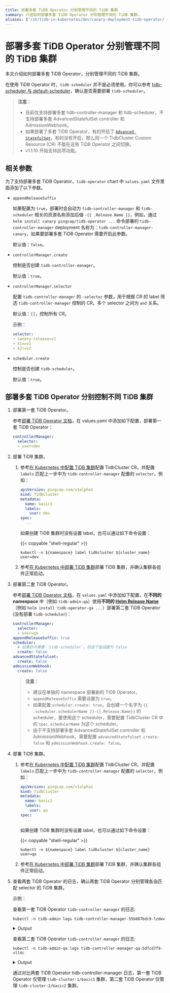 ```yaml
---
title: 部署多套 TiDB Operator 分别管理不同的 TiDB 集群
summary: 介绍如何部署多套 TiDB Operator 分别管理不同的 TiDB 集群。
aliases: ['/zh/tidb-in-kubernetes/dev/canary-deployment-tidb-operator/']
---
```


# 部署多套 TiDB Operator 分别管理不同的 TiDB 集群

本文介绍如何部署多套 TiDB Operator，分别管理不同的 TiDB 集群。

在使用 TiDB Operator 时，`tidb-scheduler` 并不是必须使用。你可以参考 [tidb-scheduler 与 default-scheduler](tidb-scheduler.md#tidb-scheduler-与-default-scheduler)，确认是否需要部署 `tidb-scheduler`。

> **注意：**
>
> - 目前仅支持部署多套 tidb-controller-manager 和 tidb-scheduler，不支持部署多套 AdvancedStatefulSet controller 和 AdmissionWebhook。
> - 如果部署了多套 TiDB Operator，有的开启了 [`Advanced StatefulSet`](advanced-statefulset.md)，有的没有开启，那么同一个 TidbCluster Custom Resource (CR) 不能在这些 TiDB Operator 之间切换。
> - v1.1.10 开始支持此项功能。

## 相关参数

为了支持部署多套 TiDB Operator，`tidb-operator` chart 中 `values.yaml` 文件里面添加了以下参数。

- `appendReleaseSuffix`

    如果配置为 `true`，部署时会自动为 `tidb-controller-manager` 和 `tidb-scheduler` 相关的资源名称添加后缀 `-{{ .Release.Name }}`，例如，通过 `helm install canary pingcap/tidb-operator ...` 命令部署的 `tidb-controller-manager` deployment 名称为：`tidb-controller-manager-canary`，如果要部署多套 TiDB Operator 需要开启此参数。

    默认值：`false`。

- `controllerManager.create`

    控制是否创建 `tidb-controller-manager`。

    默认值：`true`。

- `controllerManager.selector`

    配置 `tidb-controller-manager` 的 `-selector` 参数，用于根据 CR 的 label 筛选 `tidb-controller-manager` 控制的 CR，多个 selector 之间为 `and` 关系。

    默认值：`[]`，控制所有 CR。

    示例：

    ```yaml
    selector:
    - canary-release=v1
    - k1==v1
    - k2!=v2
    ```

- `scheduler.create`

    控制是否创建 `tidb-scheduler`。

    默认值：`true`。

## 部署多套 TiDB Operator 分别控制不同 TiDB 集群

1. 部署第一套 TiDB Operator。

    参考[部署 TiDB Operator 文档](deploy-tidb-operator.md)，在 values.yaml 中添加如下配置，部署第一套 TiDB Operator：

    ```yaml
    controllerManager:
      selector:
      - user=dev
    ```

2. 部署 TiDB 集群。

    1. 参考[在 Kubernetes 中配置 TiDB 集群](configure-a-tidb-cluster.md)配置 TidbCluster CR，并配置 `labels` 匹配上一步中为 `tidb-controller-manager` 配置的 `selector`，例如：

        ```yaml
        apiVersion: pingcap.com/v1alpha1
        kind: TidbCluster
        metadata:
          name: basic1
          labels:
            user: dev
        spec:
          ...
        ```

        如果创建 TiDB 集群时没有设置 label，也可以通过如下命令设置：

        {{< copyable "shell-regular" >}}

        ```shell
        kubectl -n ${namespace} label tidbcluster ${cluster_name} user=dev
        ```

    2. 参考[在 Kubernetes 中部署 TiDB 集群](deploy-on-general-kubernetes.md)部署 TiDB 集群，并确认集群各组件正常启动。

3. 部署第二套 TiDB Operator。

    参考[部署 TiDB Operator 文档](deploy-tidb-operator.md)，在 `values.yaml` 中添加如下配置，在**不同的 namespace** 中（例如 `tidb-admin-qa`）使用**不同的 [Helm Release Name](https://helm.sh/docs/intro/using_helm/#three-big-concepts)**（例如 `helm install tidb-operator-qa ...`）部署第二套 TiDB Operator (没有部署 `tidb-scheduler`)：

    ```yaml
    controllerManager:
      selector:
      - user=qa
    appendReleaseSuffix: true
    scheduler:
      # 如果你不需要 `tidb-scheduler`，将这个值设置为 false
      create: false
    advancedStatefulset:
      create: false
    admissionWebhook:
      create: false
    ```

    > **注意：**
    >
    > * 建议在单独的 namespace 部署新的 TiDB Operator。
    > * `appendReleaseSuffix` 需要设置为 `true`。
    > * 如果配置 `scheduler.create: true`，会创建一个名字为 `{{ .scheduler.schedulerName }}-{{.Release.Name}}` 的 scheduler，要使用这个 scheduler，需要配置 TidbCluster CR 中的 `spec.schedulerName` 为这个 scheduler。
    > * 由于不支持部署多套 AdvancedStatefulSet controller 和 AdmissionWebhook，需要配置 `advancedStatefulset.create: false` 和 `admissionWebhook.create: false`。

4. 部署 TiDB 集群。

    1. 参考[在 Kubernetes 中配置 TiDB 集群](configure-a-tidb-cluster.md)配置 TidbCluster CR，并配置 `labels` 匹配上一步中为 `tidb-controller-manager` 配置的 `selector`，例如：

        ```yaml
        apiVersion: pingcap.com/v1alpha1
        kind: TidbCluster
        metadata:
          name: basic2
          labels:
            user: qa
        spec:
          ...
        ```

        如果创建 TiDB 集群时没有设置 label，也可以通过如下命令设置：

        {{< copyable "shell-regular" >}}

        ```shell
        kubectl -n ${namespace} label tidbcluster ${cluster_name} user=qa
        ```

    2. 参考[在 Kubernetes 中部署 TiDB 集群](deploy-on-general-kubernetes.md)部署 TiDB 集群，并确认集群各组件正常启动。

5. 查看两套 TiDB Operator 的日志，确认两套 TiDB Operator 分别管理各自匹配 selector 的 TiDB 集群。

    示例：

    查看第一套 TiDB Operator `tidb-controller-manager` 的日志:

    ```shell
    kubectl -n tidb-admin logs tidb-controller-manager-55b887bdc9-lzdwv
    ```

    <details>
    <summary>Output</summary>
    <pre><code>
    ...
    I0113 02:50:13.195779       1 main.go:69] FLAG: --selector="user=dev"
    ...
    I0113 02:50:32.409378       1 tidbcluster_control.go:69] TidbCluster: [tidb-cluster-1/basic1] updated successfully
    I0113 02:50:32.773635       1 tidbcluster_control.go:69] TidbCluster: [tidb-cluster-1/basic1] updated successfully
    I0113 02:51:00.294241       1 tidbcluster_control.go:69] TidbCluster: [tidb-cluster-1/basic1] updated successfully
    </code></pre>
    </details>

    查看第二套 TiDB Operator `tidb-controller-manager` 的日志:

    ```shell
    kubectl -n tidb-admin-qa logs tidb-controller-manager-qa-5dfcd7f9-vll4c
    ```

    <details>
    <summary>Output</summary>
    <pre><code>
    ...
    I0113 02:50:13.195779       1 main.go:69] FLAG: --selector="user=qa"
    ...
    I0113 03:38:43.859387       1 tidbcluster_control.go:69] TidbCluster: [tidb-cluster-2/basic2] updated successfully
    I0113 03:38:45.060028       1 tidbcluster_control.go:69] TidbCluster: [tidb-cluster-2/basic2] updated successfully
    I0113 03:38:46.261045       1 tidbcluster_control.go:69] TidbCluster: [tidb-cluster-2/basic2] updated successfully
    </code></pre>
    </details>

    通过对比两套 TiDB Operator tidb-controller-manager 日志，第一套 TiDB Operator 仅管理 `tidb-cluster-1/basic1` 集群，第二套 TiDB Operator 仅管理 `tidb-cluster-2/basic2` 集群。
